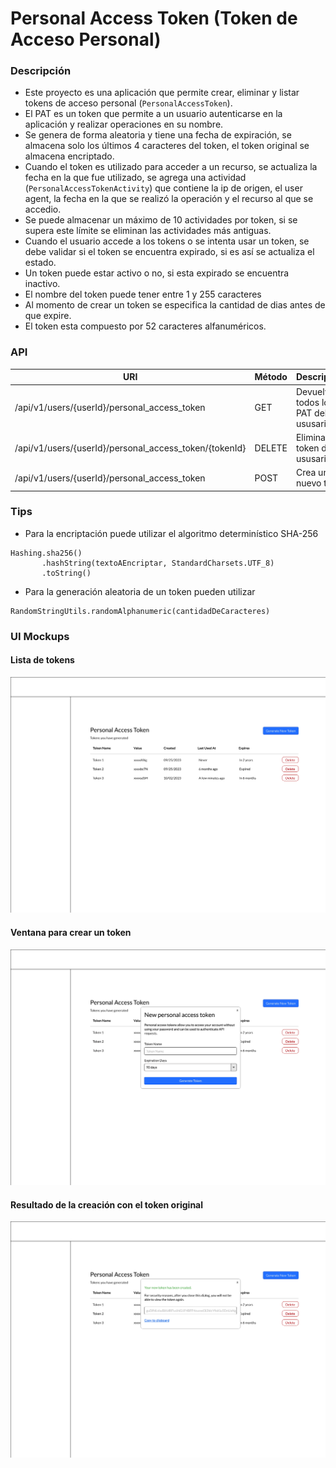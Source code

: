# Personal Access Token (Token de Acceso Personal)

### Descripción

* Este proyecto es una aplicación que permite crear, eliminar y listar tokens de acceso personal (`PersonalAccessToken`).
* El PAT es un token que permite a un usuario autenticarse en la aplicación y realizar operaciones en su nombre.
* Se genera de forma aleatoria y tiene una fecha de expiración, se almacena solo los últimos 4 caracteres del token,
  el token original se almacena encriptado.
* Cuando el token es utilizado para acceder a un recurso, se actualiza la fecha en la que fue utilizado, se agrega una
  actividad (`PersonalAccessTokenActivity`) que contiene la ip de origen, el user agent, la fecha en la que se realizó la operación y el recurso al que se accedio.
* Se puede almacenar un máximo de 10 actividades por token, si se supera este límite se eliminan las actividades más antiguas.
* Cuando el usuario accede a los tokens o se intenta usar un token, se debe validar si el token se encuentra expirado, si es así se actualiza el estado.
* Un token puede estar activo o no, si esta expirado se encuentra inactivo.
* El nombre del token puede tener entre 1 y 255 caracteres
* Al momento de crear un token se especifica la cantidad de dias antes de que expire.
* El token esta compuesto por 52 caracteres alfanuméricos.

### API

| URI                                                    | Método | Descripción                         |
|--------------------------------------------------------|--------|-------------------------------------|
| /api/v1/users/{userId}/personal_access_token           | GET    | Devuelve todos los PAT del ususario |
| /api/v1/users/{userId}/personal_access_token/{tokenId} | DELETE | Elimina el token del ususario       |
| /api/v1/users/{userId}/personal_access_token           | POST   | Crea un nuevo token                 |

### Tips
* Para la encriptación puede utilizar el algoritmo determinístico SHA-256
```
Hashing.sha256()
       .hashString(textoAEncriptar, StandardCharsets.UTF_8)
       .toString()
```
* Para la generación aleatoria de un token pueden utilizar
```
RandomStringUtils.randomAlphanumeric(cantidadDeCaracteres)
```
### UI Mockups

#### Lista de tokens
![PAT_List.png](images%2FPAT_List.png)

#### Ventana para crear un token
![PAT_New.png](images%2FPAT_New.png)

#### Resultado de la creación con el token original
![PAT_Created.png](images%2FPAT_Created.png)